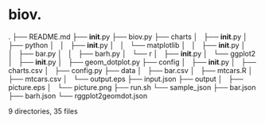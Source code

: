# biov.
.
├── README.md
├── __init__.py
├── biov.py
├── charts
│   ├── __init__.py
│   ├── python
│   │   ├── __init__.py
│   │   └── matplotlib
│   │       ├── __init__.py
│   │       ├── bar.py
│   │       ├── barh.py
│   └── r
│       ├── __init__.py
│       └── ggplot2
│           ├── __init__.py
│           ├── geom_dotplot.py
├── config
│   ├── __init__.py
│   ├── charts.csv
│   ├── config.py
├── data
│   ├── bar.csv
│   ├── mtcars.R
│   ├── mtcars.csv
│   └── output.eps
├── input.json
├── output
│   ├── picture.eps
│   └── picture.png
├── run.sh
└── sample_json
    ├── bar.json
    ├── barh.json
    └── rggplot2geomdot.json

9 directories, 35 files
